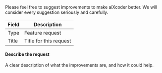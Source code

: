 

Please feel free to suggest improvements to make aiXcoder better.  We will consider every suggestion seriously and carefully.

| Field    | Description    |
| ---- | ---- |
| Type    | Feature request    |
| Title    | Title for this request    |



#### Describe the request

A clear description of what the improvements are,  and how it could help.

